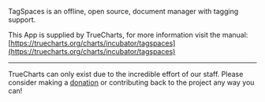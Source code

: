 TagSpaces is an offline, open source, document manager with tagging support.

This App is supplied by TrueCharts, for more information visit the manual: [https://truecharts.org/charts/incubator/tagspaces](https://truecharts.org/charts/incubator/tagspaces)

---

TrueCharts can only exist due to the incredible effort of our staff.
Please consider making a [donation](https://truecharts.org/sponsor) or contributing back to the project any way you can!
